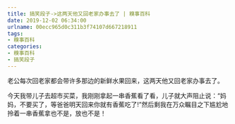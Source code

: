 ```yaml
---
title: 搞笑段子->这两天他又回老家办事去了 | 糗事百科
date: 2019-12-02 06:34:00
urlname: 00ecc965d0c311b3f74107d667218911
tags: 
- 糗事百科
categories:
- 糗事百科
- 搞笑段子
---
```

老公每次回老家都会带许多那边的新鲜水果回来，这两天他又回老家办事去了。

今天我带儿子去超市买菜，我刚刚拿起一串香蕉看了看，儿子就大声阻止说：“妈妈，不要买了，等爸爸明天回来你就有香蕉吃了!”然后剩我在万众瞩目之下尴尬地拎着一串香蕉拿也不是，放也不是！


